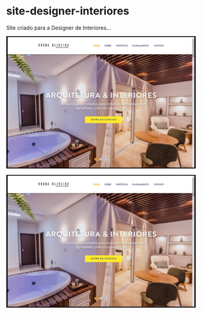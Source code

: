 # site-designer-interiores
Site criado para a Designer de Interiores...

<code><img src="/img-readme/topo-site.PNG"></code>

<img src="/img-readme/topo-site.PNG">
